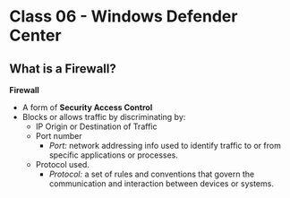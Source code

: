# Class 06 - Windows Defender Center

## What is a Firewall?

**Firewall**
- A form of **Security Access Control**
- Blocks or allows traffic by discriminating by:
  - IP Origin or Destination of Traffic
  - Port number
    - *Port:* network addressing info used to identify traffic to or from specific applications or processes.
  - Protocol used.
    - *Protocol:* a set of rules and conventions that govern the communication and interaction between devices or systems.
